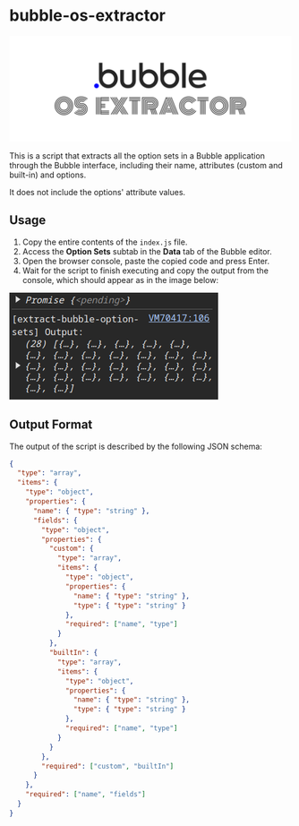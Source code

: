 # bubble-os-extractor

![Bubble OS Extractor banner.](images/banner.png)

This is a script that extracts all the option sets in a Bubble application through the Bubble interface, including their name, attributes (custom and built-in) and options.

It does not include the options' attribute values.

## Usage

1. Copy the entire contents of the `index.js` file.
2. Access the **Option Sets** subtab in the **Data** tab of the Bubble editor.
3. Open the browser console, paste the copied code and press Enter.
4. Wait for the script to finish executing and copy the output from the console, which should appear as in the image below:

![After executing the script, this is the expected output: "[extract-bubble-option-sets] Output:" followed by the array containing the option sets.](images/console-output.png)

## Output Format

The output of the script is described by the following JSON schema:

```json
{
  "type": "array",
  "items": {
    "type": "object",
    "properties": {
      "name": { "type": "string" },
      "fields": {
        "type": "object",
        "properties": {
          "custom": {
            "type": "array",
            "items": {
              "type": "object",
              "properties": {
                "name": { "type": "string" },
                "type": { "type": "string" }
              },
              "required": ["name", "type"]
            }
          },
          "builtIn": {
            "type": "array",
            "items": {
              "type": "object",
              "properties": {
                "name": { "type": "string" },
                "type": { "type": "string" }
              },
              "required": ["name", "type"]
            }
          }
        },
        "required": ["custom", "builtIn"]
      }
    },
    "required": ["name", "fields"]
  }
}
```
